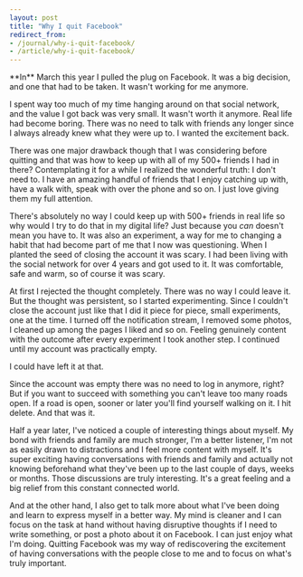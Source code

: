 ```yaml
---
layout: post
title: "Why I quit Facebook"
redirect_from:
- /journal/why-i-quit-facebook/
- /article/why-i-quit-facebook/
---
```


<p class="intro" markdown="1">**In** March this year I pulled the plug on Facebook. It was a big decision, and one that had to be taken. It wasn't working for me anymore.</p>

I spent way too much of my time hanging around on that social network, and the value I got back was very small. It wasn't worth it anymore. Real life had become boring. There was no need to talk with friends any longer since I always already knew what they were up to. I wanted the excitement back.

There was one major drawback though that I was considering before quitting and that was how to keep up with all of my 500+ friends I had in there? Contemplating it for a while I realized the wonderful truth: I don't need to. I have an amazing handful of friends that I enjoy catching up with, have a walk with, speak with over the phone and so on. I just love giving them my full attention.

There's absolutely no way I could keep up with 500+ friends in real life so why would I try to do that in my digital life? Just because you *can* doesn't mean you have to. It was also an experiment, a way for me to changing a habit that had become part of me that I now was questioning. When I planted the seed of closing the account it was scary. I had been living with the social network for over 4 years and got used to it. It was comfortable, safe and warm, so of course it was scary.

At first I rejected the thought completely. There was no way I could leave it. But the thought was persistent, so I started experimenting. Since I couldn't close the account just like that I did it piece for piece, small experiments, one at the time. I turned off the notification stream, I removed some photos, I cleaned up among the pages I liked and so on. Feeling genuinely content with the outcome after every experiment I took another step. I continued until my account was practically empty.

I could have left it at that.

Since the account was empty there was no need to log in anymore, right? But if you want to succeed with something you can't leave too many roads open. If a road is open, sooner or later you'll find yourself walking on it. I hit delete. And that was it.

Half a year later, I've noticed a couple of interesting things about myself. My bond with friends and family are much stronger, I'm a better listener, I'm not as easily drawn to distractions and I feel more content with myself. It's super exciting having conversations with friends and family and actually not knowing beforehand what they've been up to the last couple of days, weeks or months. Those discussions are truly interesting. It's a great feeling and a big relief from this constant connected world.

And at the other hand, I also get to talk more about what I've been doing and learn to express myself in a better way. My mind is cleaner and I can focus on the task at hand without having disruptive thoughts if I need to write something, or post a photo about it on Facebook. I can just enjoy what I'm doing. Quitting Facebook was my way of rediscovering the excitement of having conversations with the people close to me and to focus on what's truly important.
